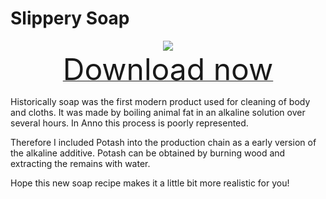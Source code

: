# Slippery Soap

<div align=center><img src="_media/Anno1800/mod_banners/slipperysoap/banner.png"/></div>

<div align=center><a href="https://github.com/Taludas/GameplayModsCollection/releases/latest/download/SlipperySoap.zip"> <font size="40">Download now</font></a></div>

Historically soap was the first modern product used for cleaning of body and cloths. It was made by boiling animal fat in an alkaline solution over several hours. In Anno this process is poorly represented.

Therefore I included Potash into the production chain as a early version of the alkaline additive. Potash can be obtained by burning wood and extracting the remains with water.

Hope this new soap recipe makes it a little bit more realistic for you!